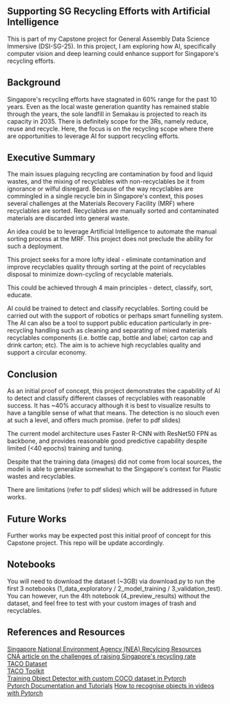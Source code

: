 ## Supporting SG Recycling Efforts with Artificial Intelligence

This is part of my Capstone project for General Assembly Data Science Immersive (DSI-SG-25). In this project, I am exploring how AI, specifically computer vision and deep learning could enhance support for Singapore's recycling efforts.

## Background

Singapore's recycling efforts have stagnated in 60% range for the past 10 years. Even as the local waste generation quantity has remained stable through the years, the sole landfill in Semakau is projected to reach its capacity in 2035. There is definitely scope for the 3Rs, namely reduce, reuse and recycle. Here, the focus is on the recycling scope where there are opportunities to leverage AI for support recycling efforts.

## Executive Summary

The main issues plaguing recycling are contamination by food and liquid wastes, and the mixing of recyclables with non-recyclables be it from ignorance or wilful disregard. Because of the way recyclables are commingled in a single recycle bin in Singapore's context, this poses several challenges at the Materials Recovery Facility (MRF) where recyclables are sorted. Recyclables are manually sorted and contaminated materials are discarded into general waste.

An idea could be to leverage Artificial Intelligence to automate the manual sorting process at the MRF. This project does not preclude the ability for such a deployment.

This project seeks for a more lofty ideal - eliminate contamination and improve recyclables quality through sorting at the point of recyclables disposal to minimize down-cycling of recyclable materials.

This could be achieved through 4 main principles - detect, classify, sort, educate.

AI could be trained to detect and classify recyclables. Sorting could be carried out with the support of robotics or perhaps smart funnelling system. The AI can also be a tool to support public education particularly in pre-recycling handling such as cleaning and separating of mixed materials recyclables components (i.e. bottle cap, bottle and label; carton cap and drink carton; etc). The aim is to achieve high recyclables quality and support a circular economy.

## Conclusion

As an initial proof of concept, this project demonstrates the capability of AI to detect and classify different classes of recyclables with reasonable success. It has ~40% accuracy although it is best to visualize results to have a tangible sense of what that means. The detection is no slouch even at such a level, and offers much promise. (refer to pdf slides)

The current model architecture uses Faster R-CNN with ResNet50 FPN as backbone, and provides reasonable good predictive capability despite limited (<40 epochs) training and tuning.

Despite that the training data (images) did not come from local sources, the model is able to generalize somewhat to the Singapore's context for Plastic wastes and recyclables.

There are limitations (refer to pdf slides) which will be addressed in future works.

## Future Works

Further works may be expected post this initial proof of concept for this Capstone project. This repo will be update accordingly.

## Notebooks

You will need to download the dataset (~3GB) via download.py to run the first 3 notebooks (1_data_exploratory / 2_model_training / 3_validation_test).\
You can however, run the 4th notebook (4_preview_results) without the dataset, and feel free to test with your custom images of trash and recyclables.

## References and Resources

[Singapore National Environment Agency (NEA) Recylcing Resources](https://www.nea.gov.sg/our-services/waste-management/3r-programmes-and-resources)\
[CNA article on the challenges of raising Singapore's recycling rate](https://www.channelnewsasia.com/singapore/in-focus-singapore-recycling-sustainability-blue-bins-waste-1339091)\
[TACO Dataset](http://tacodataset.org/)\
[TACO Toolkit](https://github.com/pedropro/TACO)\
[Training Object Detector with custom COCO dataset in Pytorch](https://medium.com/fullstackai/how-to-train-an-object-detector-with-your-own-coco-dataset-in-pytorch-319e7090da5)\
[Pytorch Documentation and Tutorials](https://pytorch.org/docs/stable/index.html)
[How to recognise objects in videos with Pytorch](https://dida.do/blog/how-to-recognise-objects-in-videos-with-pytorch)
